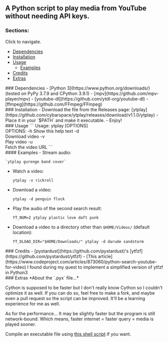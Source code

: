 ## A Python script to play media from YouTube without needing API keys.

### Sections:

Click to navigate.

- [Dependencies](#deps)
- [Installation](#install)
- [Usage](#usage)
  - [Examples](#examples)
- [Credits](#credits)
- [Extras](#extras)

<div id="deps"></div>
### Dependencies
- [Python 3](https://www.python.org/downloads/) (tested on PyPy 3.7.9 and CPython 3.9.1)
- [mpv](https://github.com/mpv-player/mpv)
- [youtube-dl](https://github.com/ytdl-org/youtube-dl)
- [ffmpeg](https://github.com/FFmpeg/FFmpeg)

<div id="install"></div>
### Installation
- Download the file from the Releases page: [ytplay](https://github.com/cybarspace/ytplay/releases/download/v1.1.0/ytplay)
- Place it in your `$PATH` and make it executable.
- Enjoy!

<div id="usage"></div>
### Usage
```
Usage: ytplay [OPTIONS] <search query>
           OPTIONS:
             -h                    Show this help text
             -d  <search query>    Download video
             -v  <search query>    Play video
             -u  <search query>    Fetch the video URL
```

<div id="examples"></div>
#### Examples
- Stream audio:

	`ytplay gurenge band cover`

- Watch a video:

	`ytplay -v rickroll`

- Download a video:

	`ytplay -d penguin flock`

- Play the audio of the second search result:

    `YT_NUM=2 ytplay plastic love daft punk`

- Download a video to a directory other than `$HOME/Videos/` (default location):

    `YT_DLOAD_DIR="$HOME/Downloads/" ytplay -d darude sandstorm`

<div id="credits"></div>
### Credits
- [pystardust](https://github.com/pystardust)'s [ytfzf](https://github.com/pystardust/ytfzf)
- [This article](https://www.codeproject.com/articles/873060/python-search-youtube-for-video) I found during my quest to implement a simplified version of ytfzf in Python3

<div id="extras"></div>
### Extras
*About the `.pyx` file...*

Cython is supposed to be faster but I don't really know Cython so I couldn't optimize it as well. If you can do so, feel free to make a fork, and maybe even a pull request so the script can be improved. It'll be a learning experience for me as well.

As for the performance... It may be slightly faster but the program is still network-bound. Which means, faster internet = faster query = media is played sooner.

Compile an executable file using [this shell script](https://github.com/cybarspace/cymake) if you want.
